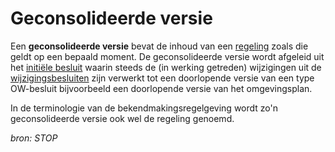 # Geconsolideerde versie

Een **geconsolideerde versie** bevat de inhoud van een [regeling](#begrip-regeling) zoals die geldt op een bepaald moment. De geconsolideerde versie wordt
afgeleid uit het [initiële besluit](#begrip-initieel-besluit) waarin steeds de (in werking getreden) wijzigingen uit de [wijzigingsbesluiten](#begrip-wijzigingsbesluit) zijn verwerkt tot een doorlopende versie
van een type OW-besluit bijvoorbeeld een doorlopende versie van het omgevingsplan.

In de terminologie van de bekendmakingsregelgeving wordt zo'n geconsolideerde versie ook wel de regeling genoemd.

*bron: STOP*
